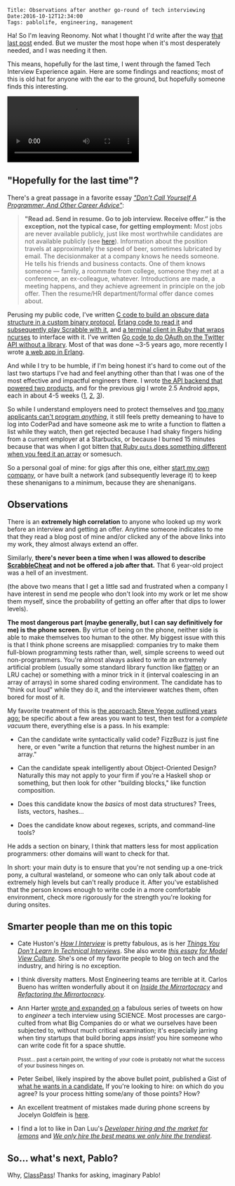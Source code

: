     Title: Observations after another go-round of tech interviewing
    Date:2016-10-12T12:34:00
    Tags: pablolife, engineering, management

Ha! So I'm leaving Reonomy. Not what I thought I'd write after the way [that
last post][29] ended. But we muster the most hope when it's most desperately
needed, and I was needing it then.

This means, hopefully for the last time, I went through the famed Tech Interview
Experience again. Here are some findings and reactions; most of this is old hat
for anyone with the ear to the ground, but hopefully someone finds this
interesting.

<video src="/img/2016/10/skeletor_exit.webm" loop="true" autoplay="true"></video>

<!-- more -->

## "Hopefully for the last time"?

There's a great passage in a favorite essay [_"Don't Call Yourself A Programmer,
And Other Career Advice"_][1]:

> **"Read ad. Send in resume. Go to job interview. Receive offer.” is the
> exception, not the typical case, for getting employment:** Most jobs are never
> available publicly, just like most worthwhile candidates are not available
> publicly (see [here][2]). Information about the position travels at approximately
> the speed of beer, sometimes lubricated by email. The decisionmaker at a
> company knows he needs someone. He tells his friends and business contacts.
> One of them knows someone — family, a roommate from college, someone they met
> at a conference, an ex-colleague, whatever. Introductions are made, a meeting
> happens, and they achieve agreement in principle on the job offer. Then the
> resume/HR department/formal offer dance comes about.

Perusing my public code, I've written [C code to build an obscure data structure
in a custom binary protocol][3], [Erlang code to read it][4] and [subsequently
play Scrabble with it][5], and [a terminal client in Ruby that wraps ncurses][6]
to interface with it. I've written [Go code to do OAuth on the Twitter API
without a library][7]. Most of that was done ~3-5 years ago, more recently I
wrote [a web app in Erlang][8].

And while I try to be humble, if I'm being honest it's hard to come out of the
last two startups I've had and feel anything other than that I was one of the
most effective and impactful engineers there. I wrote [the API backend that
powered two products][9], and for the previous gig I wrote 2.5 Android apps,
each in about 4-5 weeks ([1][10], [2][11], [3][12]).

So while I understand employers need to protect themselves and [too many
applicants can't program _anything_][13], it still feels pretty demeaning to
have to log into CoderPad and have someone ask me to write a function to
flatten a list while they watch, then get rejected because I had shaky fingers
hiding from a current employer at a Starbucks, or because I burned 15 minutes
because that was when I got bitten [that Ruby `puts` does something different
when you feed it an array][15] or somesuch.

So a personal goal of mine: for gigs after this one, either [start my own
company][14], or have built a network (and subsequently leverage it) to keep
these shenanigans to a minimum, because they are shenanigans.

## Observations

There is an **extremely high correlation** to anyone who looked up my work
before an interview and getting an offer. Anytime someone indicates to me that
they read a blog post of mine and/or clicked any of the above links into my
work, they almost always extend an offer.

Similarly, **there's never been a time when I was allowed to describe
[ScrabbleCheat][25] and not be offered a job after that.** That 6 year-old
project was a hell of an investment.

(the above two means that I get a little sad and frustrated when a company I
have interest in send me people who don't look into my work or let me show them
myself, since the probability of getting an offer after that dips to lower
levels).

**The most dangerous part (maybe generally, but I can say definitively for me)
is the phone screen.** By virtue of being on the phone, neither side is able to
make themselves too human to the other. My biggest issue with this is that I
think phone screens are misapplied: companies try to make them full-blown
programming tests rather than, well, simple screens to weed out non-programmers.
You're almost always asked to write an extremely artificial problem (usually
some standard library function like [flatten][16] or an LRU cache) or something
with a minor trick in it (interval coalescing in an array of arrays) in some
shared coding environment. The candidate has to "think out loud" while they do
it, and the interviewer watches them, often bored for most of it.

My favorite treatment of this is [the approach Steve Yegge outlined years
ago:][17] be specific about a few areas you want to test, then test for a
_complete vacuum_ there, everything else is a pass. In his example:

* Can the candidate write syntactically valid code? FizzBuzz is just fine here,
  or even "write a function that returns the highest number in an array."

* Can the candidate speak intelligently about Object-Oriented Design? Naturally
  this may not apply to your firm if you're a Haskell shop or something, but
  then look for other "building blocks," like function composition.

* Does this candidate know the _basics_ of most data structures? Trees, lists,
  vectors, hashes…

* Does the candidate know about regexes, scripts, and command-line tools?

He adds a section on binary, I think that matters less for most application
programmers: other domains will want to check for that.

In short: your main duty is to ensure that you're not sending up a one-trick
pony, a cultural wasteland, or someone who can only talk about code at extremely
high levels but can't really produce it. After you've established that the
person knows enough to write code in a more comfortable environment, check more
rigorously for the strength you're looking for during onsites.

## Smarter people than me on this topic

* Cate Huston's [_How I Interview_][18] is pretty fabulous, as is her [_Things
  You Don't Learn In Technical Interviews_][19]. She also wrote [_this essay for
  Model View Culture_][20]. She's one of my favorite people to blog on tech and
  the industry, and hiring is no exception.

* I think diversity matters. Most Engineering teams are terrible at it. Carlos
  Bueno has written wonderfully about it on [_Inside the Mirrortocracy_][21] and
  [_Refactoring the Mirrortocracy_][22].

* Ann Harter [wrote and expanded on][24] a fabulous series of tweets on how to
  _engineer_ a tech interview using SCIENCE. Most processes are cargo-culted
  from what Big Companies do or what we ourselves have been subjected to,
  without much critical examination; it's especially jarring when tiny startups
  that build boring apps _insist!_ you hire someone who can write code fit for a
  space shuttle.<br /><br /><small>Pssst… past a certain point, the writing of
  your code is probably not what the success of your business hinges on.</small>

* Peter Seibel, likely inspired by the above bullet point, published a Gist of
  [what he wants in a candidate.][23] If you're looking to hire: on which do you
  agree? Is your process hitting some/any of those points? How?

* An excellent treatment of mistakes made during phone screens by Jocelyn
  Goldfein is [here][26].

* I find a lot to like in Dan Luu's [_Developer hiring and the market for
  lemons_][27] and [_We only hire the best means we only hire the
  trendiest_][28].

## So… what's next, Pablo?

Why, [ClassPass][30]! Thanks for asking, imaginary Pablo!

   [1]: http://www.kalzumeus.com/2011/10/28/dont-call-yourself-a-programmer/
   [2]: http://www.joelonsoftware.com/articles/FindingGreatDevelopers.html
   [3]: https://github.com/pablo-meier/ScrabbleCheat/tree/master/code/server/lib/bingad
   [4]: https://github.com/pablo-meier/ScrabbleCheat/blob/master/code/server/src/bin_trie.erl
   [5]: https://github.com/pablo-meier/ScrabbleCheat/blob/master/code/server/src/movesearch.erl
   [6]: https://github.com/pablo-meier/ScrabbleCheat/tree/master/code/clients/curses
   [7]: https://github.com/pablo-meier/Ebooker/blob/master/src/ebooker/oauth1/oauth1.go
   [8]: https://github.com/pablo-meier/ghostlight
   [9]: https://morepablo.com/2016/01/dropwizard-rollbar.html
   [10]: https://morepablo.com/2014/12/tech-of-sup-android.html
   [11]: https://morepablo.com/2014/12/tech-of-sup-android-libraries.html
   [12]: https://morepablo.com/2014/12/tech-of-sup-android-misc.html
   [13]: https://blog.codinghorror.com/why-cant-programmers-program/
   [14]: https://morepablo.com/2016/08/business-i-might-build.html
   [15]: http://ruby-doc.org/core-2.2.2/IO.html#method-i-puts
   [16]: http://erlang.org/doc/man/lists.html#flatten-1
   [17]: https://sites.google.com/site/steveyegge2/five-essential-phone-screen-questions
   [18]: http://www.catehuston.com/blog/2015/04/01/how-i-interview/
   [19]: http://www.catehuston.com/blog/2015/07/15/things-you-dont-learn-in-technical-interviews/
   [20]: https://modelviewculture.com/pieces/we-hire-the-best
   [21]: http://carlos.bueno.org/2014/06/mirrortocracy.html
   [22]: http://carlos.bueno.org/2014/06/refactoring.html
   [23]: https://gist.github.com/gigamonkey/359e35c36770ca6e9a0c
   [24]: https://storify.com/anyharder/disrupttechinterviews-using-psych-methods-maybe
   [25]: https://github.com/pablo-meier/ScrabbleCheat
   [26]: https://jocelyngoldfein.com/screening-youre-doing-it-wrong-70de1f797c1c#.t7kz0tyie
   [27]: http://danluu.com/hiring-lemons/
   [28]: https://danluu.com/programmer-moneyball/
   [29]: https://morepablo.com/2016/08/six-months-of-managing.html
   [30]: https://classpass.com
